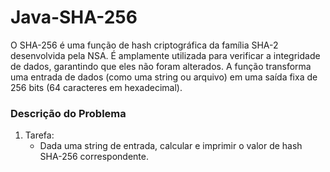 # Java-SHA-256

O SHA-256 é uma função de hash criptográfica da família SHA-2 desenvolvida pela NSA. É amplamente utilizada para verificar a integridade de dados, garantindo que eles não foram alterados. A função transforma uma entrada de dados (como uma string ou arquivo) em uma saída fixa de 256 bits (64 caracteres em hexadecimal).

### Descrição do Problema
1. Tarefa:
   - Dada uma string de entrada, calcular e imprimir o valor de hash SHA-256 correspondente.
